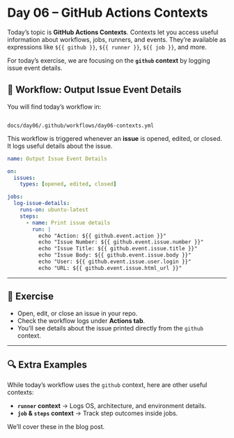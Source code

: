 # Day 06 – GitHub Actions Contexts

Today’s topic is **GitHub Actions Contexts**. Contexts let you access useful information about workflows, jobs, runners, and events. They’re available as expressions like `${{ github }}`, `${{ runner }}`, `${{ job }}`, and more.

For today’s exercise, we are focusing on the **`github` context** by logging issue event details.

## 🚀 Workflow: Output Issue Event Details
You will find today’s workflow in:

```

docs/day06/.github/workflows/day06-contexts.yml

````

This workflow is triggered whenever an **issue** is opened, edited, or closed. It logs useful details about the issue.

```yaml
name: Output Issue Event Details

on:
  issues:
    types: [opened, edited, closed]

jobs:
  log-issue-details:
    runs-on: ubuntu-latest
    steps:
      - name: Print issue details
        run: |
          echo "Action: ${{ github.event.action }}"
          echo "Issue Number: ${{ github.event.issue.number }}"
          echo "Issue Title: ${{ github.event.issue.title }}"
          echo "Issue Body: ${{ github.event.issue.body }}"
          echo "User: ${{ github.event.issue.user.login }}"
          echo "URL: ${{ github.event.issue.html_url }}"
````

---

## 📝 Exercise

* Open, edit, or close an issue in your repo.
* Check the workflow logs under **Actions tab**.
* You’ll see details about the issue printed directly from the `github` context.

---

## 🔍 Extra Examples

While today’s workflow uses the `github` context, here are other useful contexts:

* **`runner` context** → Logs OS, architecture, and environment details.
* **`job` & `steps` context** → Track step outcomes inside jobs.

We’ll cover these in the blog post.



